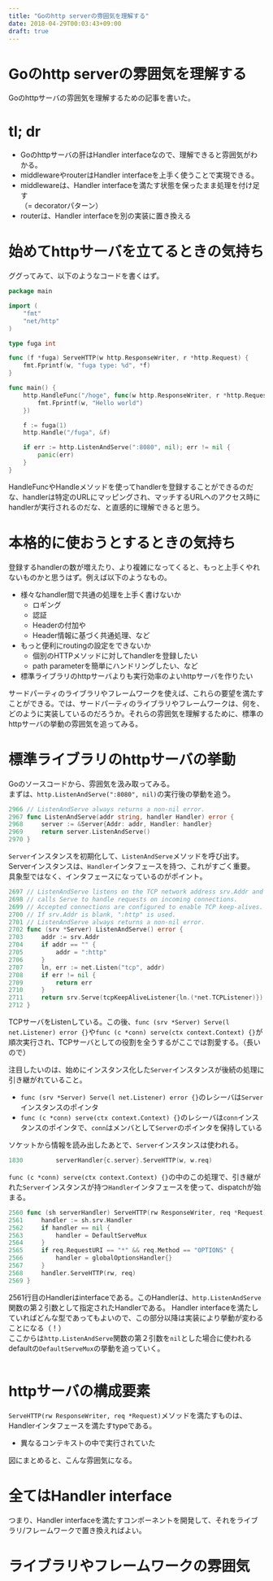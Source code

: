 ```yaml
---
title: "Goのhttp serverの雰囲気を理解する"
date: 2018-04-29T00:03:43+09:00
draft: true
---
```


# Goのhttp serverの雰囲気を理解する
Goのhttpサーバの雰囲気を理解するための記事を書いた。  
<!--more-->

# tl; dr
- Goのhttpサーバの肝はHandler interfaceなので、理解できると雰囲気がわかる。  
- middlewareやrouterはHandler interfaceを上手く使うことで実現できる。
- middlewareは、Handler interfaceを満たす状態を保ったまま処理を付け足す  
（= decoratorパターン）
- routerは、Handler interfaceを別の実装に置き換える

# 始めてhttpサーバを立てるときの気持ち
ググってみて、以下のようなコードを書くはず。
```go
package main

import (
	"fmt"
	"net/http"
)

type fuga int

func (f *fuga) ServeHTTP(w http.ResponseWriter, r *http.Request) {
	fmt.Fprintf(w, "fuga type: %d", *f)
}

func main() {
	http.HandleFunc("/hoge", func(w http.ResponseWriter, r *http.Request) {
		fmt.Fprintf(w, "Hello world")
	})

	f := fuga(1)
	http.Handle("/fuga", &f)

	if err := http.ListenAndServe(":8080", nil); err != nil {
		panic(err)
	}
}
```
HandleFuncやHandleメソッドを使ってhandlerを登録することができるのだな、handlerは特定のURLにマッピングされ、マッチするURLへのアクセス時にhandlerが実行されるのだな、と直感的に理解できると思う。

# 本格的に使おうとするときの気持ち
登録するhandlerの数が増えたり、より複雑になってくると、もっと上手くやれないものかと思うはず。例えば以下のようなもの。 

- 様々なhandler間で共通の処理を上手く書けないか  
	- ロギング
	- 認証
	- Headerの付加や
	- Header情報に基づく共通処理、など
- もっと便利にroutingの設定をできないか  
	- 個別のHTTPメソッドに対してhandlerを登録したい
	- path parameterを簡単にハンドリングしたい、など
- 標準ライブラリのhttpサーバよりも実行効率のよいhttpサーバを作りたい

サードパーティのライブラリやフレームワークを使えば、これらの要望を満たすことができる。では、サードパーティのライブラリやフレームワークは、何を、どのように実装しているのだろうか。それらの雰囲気を理解するために、標準のhttpサーバの挙動の雰囲気を追ってみる。

# 標準ライブラリのhttpサーバの挙動
Goのソースコードから、雰囲気を汲み取ってみる。  
まずは、`http.ListenAndServe(":8080", nil)`の実行後の挙動を追う。
``` go
2966 // ListenAndServe always returns a non-nil error.
2967 func ListenAndServe(addr string, handler Handler) error {
2968     server := &Server{Addr: addr, Handler: handler}
2969     return server.ListenAndServe()
2970 }
```
`Server`インスタンスを初期化して、`ListenAndServe`メソッドを呼び出す。  
Serverインスタンスは、`Handler`インタフェースを持つ、これがすごく重要。  
具象型ではなく、インタフェースになっているのがポイント。
``` go
2697 // ListenAndServe listens on the TCP network address srv.Addr and then
2698 // calls Serve to handle requests on incoming connections.
2699 // Accepted connections are configured to enable TCP keep-alives.
2700 // If srv.Addr is blank, ":http" is used.
2701 // ListenAndServe always returns a non-nil error.
2702 func (srv *Server) ListenAndServe() error {
2703     addr := srv.Addr
2704     if addr == "" {
2705         addr = ":http"
2706     }
2707     ln, err := net.Listen("tcp", addr)
2708     if err != nil {
2709         return err
2710     }
2711     return srv.Serve(tcpKeepAliveListener{ln.(*net.TCPListener)})
2712 }
```
TCPサーバをListenしている。この後、`func (srv *Server) Serve(l net.Listener) error {}`や`func (c *conn) serve(ctx context.Context) {}`が順次実行され、TCPサーバとしての役割を全うするがここでは割愛する。（長いので）

注目したいのは、始めにインスタンス化した`Server`インスタンスが後続の処理に引き継がれていること。  

- `func (srv *Server) Serve(l net.Listener) error {}`のレシーバは`Server`インスタンスのポインタ  
- `func (c *conn) serve(ctx context.Context) {}`のレシーバは`conn`インスタンスのポインタで、`conn`はメンバとして`Server`のポインタを保持している

ソケットから情報を読み出したあとで、`Server`インスタンスは使われる。

```go
1830         serverHandler{c.server}.ServeHTTP(w, w.req)
```
`func (c *conn) serve(ctx context.Context) {}`の中のこの処理で、引き継がれた`Server`インスタンスが持つ`Handler`インタフェースを使って、dispatchが始まる。

```go
2560 func (sh serverHandler) ServeHTTP(rw ResponseWriter, req *Request) {
2561     handler := sh.srv.Handler
2562     if handler == nil {
2563         handler = DefaultServeMux
2564     }
2565     if req.RequestURI == "*" && req.Method == "OPTIONS" {
2566         handler = globalOptionsHandler{}
2567     }
2568     handler.ServeHTTP(rw, req)
2569 }
```

2561行目のHandlerはinterfaceである。このHandlerは、`http.ListenAndServe`関数の第２引数として指定されたHandlerである。
Handler interfaceを満たしていればどんな型であってもよいので、この部分以降は実装により挙動が変わることになる（！）  
ここからは`http.ListenAndServe`関数の第２引数を`nil`とした場合に使われるdefaultの`DefaultServeMux`の挙動を追っていく。
```go

```

# httpサーバの構成要素
`ServeHTTP(rw ResponseWriter, req *Request)`メソッドを満たすものは、Handlerインタフェースを満たすtypeである。
- 異なるコンテキストの中で実行されていた

図にまとめると、こんな雰囲気になる。




# 全てはHandler interface

つまり、Handler interfaceを満たすコンポーネントを開発して、それをライブラリ/フレームワークで置き換えればよい。

# ライブラリやフレームワークの雰囲気
